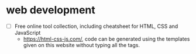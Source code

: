 # web development
- [ ] Free online tool collection, including cheatsheet for HTML, CSS and JavaScript
  - https://html-css-js.com/, code can be generated using the templates given on this website without typing all the tags.
